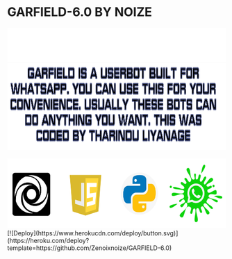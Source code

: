 # GARFIELD-6.0 BY NOIZE
<img src="/TempCloud/PicsArt_22-04-14_22-45-34-675.png">

<br>
  <html>
 <center> <img src="/TempCloud/PicsArt_22-04-14_23-44-00-391.png "width="800" height="200"> </center>
  <br>
  <img src="/TempCloud/PicsArt_22-04-14_23-29-34-684.png"width"576.6" height="160.4">
  </html>
  <br>
[![Deploy](https://www.herokucdn.com/deploy/button.svg)](https://heroku.com/deploy?template=https://github.com/Zenoixnoize/GARFIELD-6.0)
